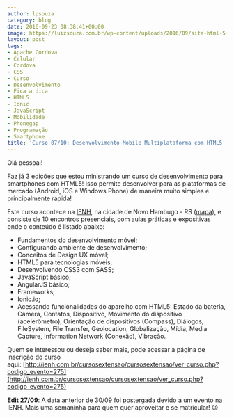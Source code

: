 ```yaml
---
author: lpsouza
category: blog
date: 2016-09-23 08:38:41+00:00
image: https://luizsouza.com.br/wp-content/uploads/2016/09/site-html-5-3-edicao.jpg
layout: post
tags:
- Apache Cordova
- Celular
- Cordova
- CSS
- Curso
- Desenvolvimento
- Fica a dica
- HTML5
- Ionic
- JavaScript
- Mobilidade
- Phonegap
- Programação
- Smartphone
title: 'Curso 07/10: Desenvolvimento Mobile Multiplataforma com HTML5'
---
```


Olá pessoal!

Faz já 3 edições que estou ministrando um curso de desenvolvimento para smartphones com HTML5! Isso permite desenvolver para as plataformas de mercado (Android, iOS e Windows Phone) de maneira muito simples e principalmente rápida!

Este curso acontece na [IENH](http://ienh.com.br/), na cidade de Novo Hambugo - RS ([mapa](https://www.google.com.br/maps/place/IENH+-+Unidade+Funda%C3%A7%C3%A3o+Evang%C3%A9lica/@-29.6696754,-51.1141474,17z/data=!3m1!4b1!4m5!3m4!1s0x951943c18dd3d30f:0x7efc11d4738cb3a9!8m2!3d-29.6696801!4d-51.1119587)), e consiste de 10 encontros presenciais, com aulas práticas e expositivas onde o conteúdo é listado abaixo:

* Fundamentos do desenvolvimento móvel;
* Configurando ambiente de desenvolvimento;
* Conceitos de Design UX móvel;
* HTML5 para tecnologias móveis;
* Desenvolvendo CSS3 com SASS;
* JavaScript básico;
* AngularJS básico;
* Frameworks;
* Ionic.io;
* Acessando funcionalidades do aparelho com HTML5: Estado da bateria, Câmera, Contatos, Dispositivo, Movimento do dispositivo (acelerômetro), Orientação de dispositivos (Compass), Diálogos, FileSystem, File Transfer, Geolocation, Globalização, Mídia, Media Capture, Information Network (Conexão), Vibração.

Quem se interessou ou deseja saber mais, pode acessar a página de inscrição do curso aqui: [http://ienh.com.br/cursosextensao/cursosextensao/ver_curso.php?codigo_evento=275](http://ienh.com.br/cursosextensao/cursosextensao/ver_curso.php?codigo_evento=275)

**Edit 27/09**: A data anterior de 30/09 foi postergada devido a um evento na IENH. Mais uma semaninha para quem quer aproveitar e se matricular! 😉